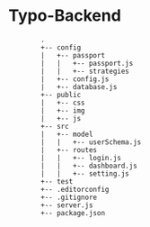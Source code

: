 # Typo-Backend

            .
            +-- config
            |   +-- passport
            |   |   +-- passport.js
            |   |   +-- strategies
            |   +-- config.js
            |   +-- database.js
            +-- public
            |   +-- css
            |   +-- img
            |   +-- js
            +-- src
            |   +-- model
            |   |   +-- userSchema.js
            |   +-- routes
            |   |   +-- login.js
            |   |   +-- dashboard.js
            |   |   +-- setting.js  
            +-- test
            +-- .editorconfig
            +-- .gitignore
            +-- server.js
            +-- package.json
